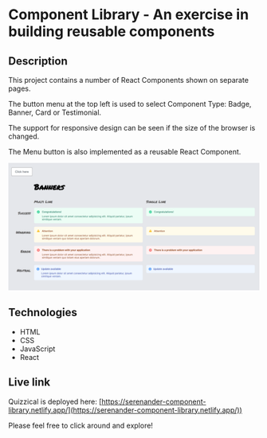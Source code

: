 # Component Library - An exercise in building reusable components

## Description
This project contains a number of React Components shown on separate pages.

The button menu at the top left is used to select Component Type: Badge, Banner, Card or Testimonial.

The support for responsive design can be seen if the size of the browser is changed. 

The Menu button is also implemented as a reusable React Component.


![Screen shot of the Component Library](./banners.png)

## Technologies
- HTML
- CSS
- JavaScript
- React

## Live link
Quizzical is deployed here:
[https://serenander-component-library.netlify.app/](https://serenander-component-library.netlify.app/))

Please feel free to click around and explore!
